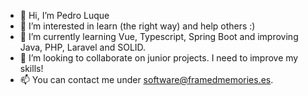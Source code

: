 - 👋 Hi, I’m Pedro Luque
- 👀 I’m interested in learn (the right way) and help others :)
- 🌱 I’m currently learning Vue, Typescript, Spring Boot and improving Java, PHP, Laravel and SOLID.
- 💞️ I’m looking to collaborate on junior projects. I need to improve my skills!
- 📫 You can contact me under software@framedmemories.es. 

<!---
RichterX/RichterX is a ✨ special ✨ repository because its `README.md` (this file) appears on your GitHub profile.
You can click the Preview link to take a look at your changes.
--->
